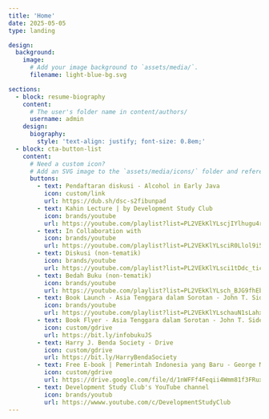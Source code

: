 ```yaml
---
title: 'Home'
date: 2025-05-05
type: landing

design:
  background:
    image:
      # Add your image background to `assets/media/`.
      filename: light-blue-bg.svg

sections:
  - block: resume-biography
    content:
      # The user's folder name in content/authors/
      username: admin
    design:
      biography:
        style: 'text-align: justify; font-size: 0.8em;'
  - block: cta-button-list
    content:
      # Need a custom icon?
      # Add an SVG image to the `assets/media/icons/` folder and reference it in the `icon` field below
      buttons:
        - text: Pendaftaran diskusi - Alcohol in Early Java
          icon: custom/link
          url: https://dub.sh/dsc-s2fibunpad
        - text: Kahin Lecture | by Development Study Club
          icon: brands/youtube
          url: https://youtube.com/playlist?list=PL2VEkKlYLscjIYlhugu4r9N51lXZd3nUn
        - text: In Collaboration with
          icon: brands/youtube
          url: https://youtube.com/playlist?list=PL2VEkKlYLsciR0Llol9i5oMfTi3XhVIUZ
        - text: Diskusi (non-tematik)
          icon: brands/youtube
          url: https://youtube.com/playlist?list=PL2VEkKlYLsci1tDdc_ticnL6UmrrUYN2O
        - text: Bedah Buku (non-tematik)
          icon: brands/youtube
          url: https://youtube.com/playlist?list=PL2VEkKlYLsch_BJG9fhEbnOUpugBwglj3
        - text: Book Launch - Asia Tenggara dalam Sorotan - John T. Sidel
          icon: brands/youtube
          url: https://youtube.com/playlist?list=PL2VEkKlYLschauN1sLahxu7-0m6_bLS21
        - text: Book Flyer - Asia Tenggara dalam Sorotan - John T. Sidel
          icon: custom/gdrive
          url: https://bit.ly/infobukuJS
        - text: Harry J. Benda Society - Drive
          icon: custom/gdrive
          url: https://bit.ly/HarryBendaSociety
        - text: Free E-book | Pemerintah Indonesia yang Baru - George M. Kahin
          icon: custom/gdrive
          url: https://drive.google.com/file/d/1nWFFf4Feqii4Wmm81f3FRux0R7XbL-2_/view?usp=sharing
        - text: Development Study Club's YouTube channel
          icon: brands/youtub
          url: https://wwww.youtube.com/c/DevelopmentStudyClub
---
```

